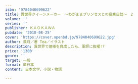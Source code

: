 ```yaml
---
isbn: '9784040699622'
title: 異世界クイーンメーカー　～わがままプリンセスとの授業日誌～　2
volume: ''
series: ''
publisher: ＫＡＯＫＡＷＡ
pubdate: '2018-08-25'
cover: 'https://cover.openbd.jp/9784040699622.jpg'
author: 漂月／著 Tea／イラスト
description: 異世界で姫様を育成したら、軍師に抜擢!?
price: '1300'
genre: ''
target: 一般
format: 単行本
content: 日本文学、小説・物語

---
```

